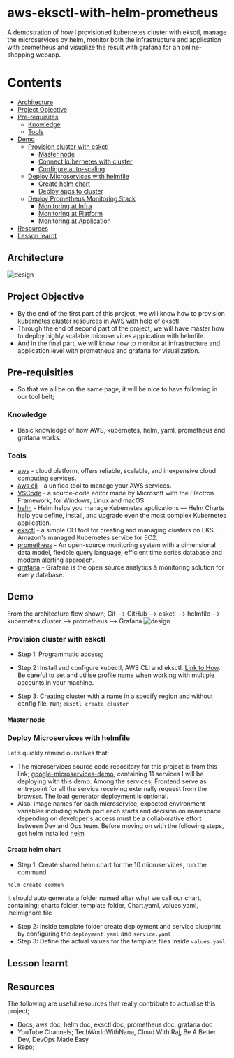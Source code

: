 # aws-eksctl-with-helm-prometheus
A demostration of how I provisioned kubernetes cluster with eksctl, manage the microservices by helm, monitor both the infrastructure and application with prometheus and visualize the result with grafana for an online-shopping webapp.

# Contents
* [Architecture](#architecture)
* [Project Objective](#project-Objective)
* [Pre-requisites](#pre-requisities)
  * [Knowledge](#knowledge)
  * [Tools](#tools)
* [Demo](#demo)
  * [Provision cluster with eskctl](#provision-cluster-with-eskctl)
    * [Master node](#master-node)
    * [Connect kubernetes with cluster](#connect-kubernetes-with-cluster)
    * [Configure auto-scaling](#configure-auto-scaling)
  * [Deploy Microservices with helmfile](#deploy-microservices-with-helmfile)
    * [Create helm chart](#create-helm-chart)
    * [Deploy apps to cluster](#deploy-apps-to-cluster)
  * [Deploy Prometheus Monitoring Stack](#deploy-prometheus-monitoring-stack)
    * [Monitoring at Infra](#monitoring-at-infra)
    * [Monitoring at Platform](#monitoring-at-platform)
    * [Monitoring at Application](#monitoring-at-application)
* [Resources](#resources)
* [Lesson learnt](#lesson-learnt)

## Architecture
![design](docs/assets/designs.svg)

## Project Objective
- By the end of the first part of this project, we will know how to provision kubernetes cluster resources in AWS with help of eksctl.
- Through the end of second part of the project, we will have master how to deploy highly scalable microservices application with helmfile.
- And in the final part, we will know how to monitor at infrastructure and application level with prometheus and grafana for visualization.

## Pre-requisities
- So that we all be on the same page, it will be nice to have following in our tool belt;
### Knowledge
- Basic knowledge of how AWS, kubernetes, helm, yaml, prometheus and grafana works.
### Tools
- [aws](https://aws.amazon.com/) - cloud platform, offers reliable, scalable, and inexpensive cloud computing services.
- [aws cli](https://docs.aws.amazon.com/cli/latest/userguide/getting-started-install.html)  - a unified tool to manage your AWS services.
- [VSCode](https://code.visualstudio.com/) - a source-code editor made by Microsoft with the Electron Framework, for Windows, Linux and macOS.
- [helm](https://helm.sh/) - Helm helps you manage Kubernetes applications — Helm Charts help you define, install, and upgrade even the most complex Kubernetes application.
- [eksctl](https://eksctl.io/) - a simple CLI tool for creating and managing clusters on EKS - Amazon's managed Kubernetes service for EC2.
- [prometheus](https://prometheus.io/) - An open-source monitoring system with a dimensional data model, flexible query language, efficient time series database and modern alerting approach.
- [grafana](https://grafana.com/) - Grafana is the open source analytics & monitoring solution for every database.

## Demo
From the architecture flow shown;
Git --> GitHub --> eskctl --> helmfile --> kubernetes cluster --> prometheus --> Grafana
![design](docs/assets/designs.svg)

### Provision cluster with eskctl
- Step 1: Programmatic access; 

- Step 2: Install and configure kubectl, AWS CLI and eksctl. [Link to How](https://docs.aws.amazon.com/eks/latest/userguide/getting-started.html). Be careful to set and utilise profile name when working with multiple accounts in your machine.

- Step 3: Creating cluster with a name in a specify region and without config file, run; ``eksctl create cluster``


#### Master node

### Deploy Microservices with helmfile
Let’s quickly remind ourselves that;
- The microservices source code repository for this project is from this link; [google-microservices-demo](https://github.com/GoogleCloudPlatform/microservices-demo), containing 11 services I will be deploying with this demo. Among the services, Frontend serve as entrypoint for all the service receiving externally request from the browser. The load generator deployment is optional.
- Also, image names for each microservice, expected environment variables including which port each starts and decision on namespace depending on developer's access must be a collaborative effort between Dev and Ops team.
Before moving on with the following steps, get helm installed [helm](https://helm.sh/docs/intro/install/)

#### Create helm chart
- Step 1: Create shared helm chart for the 10 microservices, run the command
```
helm create common
```
It should auto generate a folder named after what we call our chart, containing; charts folder, template folder, Chart.yaml, values.yaml, .helmignore file
- Step 2: Inside template folder create deployment and service blueprint by configuring the ``deployment.yaml`` and ``service.yaml``
- Step 3: Define the actual values for the template files inside ``values.yaml``


## Lesson learnt

## Resources
The following are useful resources that really contribute to actualise this project;
- Docs; aws doc, helm doc, eksctl doc, prometheus doc, grafana doc
- YouTube Channels; TechWorldWithNana, Cloud With Raj, Be A Better Dev, DevOps Made Easy
- Repo; 
